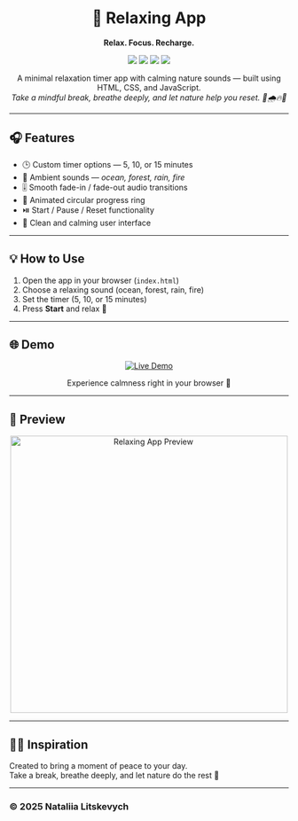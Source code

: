 <h1 align="center">🌿 Relaxing App</h1>

<p align="center"><strong>Relax. Focus. Recharge.</strong></p>

<p align="center">
  <img src="https://img.shields.io/badge/HTML5-orange?logo=html5&logoColor=white" />
  <img src="https://img.shields.io/badge/CSS3-blue?logo=css3&logoColor=white" />
  <img src="https://img.shields.io/badge/JavaScript-yellow?logo=javascript&logoColor=black" />
  <img src="https://img.shields.io/badge/Status-Completed-success" />
</p>

<p align="center">
  A minimal relaxation timer app with calming nature sounds — built using HTML, CSS, and JavaScript.
  <br />
  <em>Take a mindful break, breathe deeply, and let nature help you reset. 🌊🌧🔥🌲</em>
</p>

---

## 🎧 Features

- 🕒 Custom timer options — 5, 10, or 15 minutes  
- 🌊 Ambient sounds — *ocean, forest, rain, fire*  
- 🎚️ Smooth fade-in / fade-out audio transitions  
- 🔄 Animated circular progress ring  
- ⏯️ Start / Pause / Reset functionality  
- 🌈 Clean and calming user interface   

---

## 💡 How to Use

1. Open the app in your browser (`index.html`)  
2. Choose a relaxing sound (ocean, forest, rain, fire)  
3. Set the timer (5, 10, or 15 minutes)  
4. Press **Start** and relax 🌸  

---

## 🌐 Demo

<p align="center">
  <a href="https://nataliia-litskevych-relaxing.netlify.app/" target="_blank">
    <img src="https://img.shields.io/badge/▶️ Try%20it%20now-4CAF50?style=for-the-badge&logo=googlechrome&logoColor=white" alt="Live Demo"/>
  </a>
</p>

<p align="center">
  Experience calmness right in your browser 🌿
</p>

---

## 📸 Preview

<p align="center"> <img src="Relax.png" alt="Relaxing App Preview" width="500px" /> </p>

---

## 🧘‍♀️ Inspiration

Created to bring a moment of peace to your day.  
Take a break, breathe deeply, and let nature do the rest 🌿  

---

### © 2025 Nataliia Litskevych

